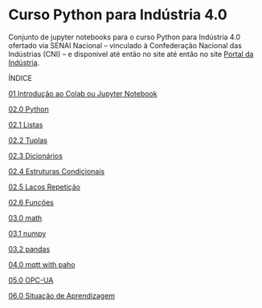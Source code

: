 # Curso Python para Indústria 4.0

Conjunto de jupyter notebooks para o curso Python para Indústria 4.0 ofertado via SENAI Nacional &ndash; vinculado à Confederação Nacional das Indústrias (CNI) &ndash; e disponível até então no site  até então no site [Portal da Indústria](https://www.senai.portaldaindustria.com.br/).

ÍNDICE

[01 Introdução ao Colab ou Jupyter Notebook](01_Revisão_Introdução_ao_Colab_ou_Jupyter_Notebook.ipynb)

[02.0 Python](02.0_Revisão_Python.ipynb)

[02.1 Listas](02.1_Revisão_Listas.ipynb)

[02.2 Tuplas](02.2_Revisão_Tuplas.ipynb)

[02.3 Dicionários](02.3_Revisão_Dicionários.ipynb)

[02.4 Estruturas Condicionais](02.4_Revisão_Estruturas_Condicionais.ipynb)

[02.5 Laços Repetição](02.5_Revisão_Laços_Repetição.ipynb)

[02.6 Funções](02.6_Revisão_Funções.ipynb)

[03.0 math](03.0_Revisão_math.ipynb)

[03.1 numpy](03.1_Revisão_numpy.ipynb)

[03.2 pandas](03.2_Revisão_pandas.ipynb)

[04.0 mqtt with paho](04.0_mqtt_with_paho.ipynb)

[05.0 OPC-UA](05.0_OPC-UA.ipynb)

[06.0 Situação de Aprendizagem](06.0_SA_AP_em_Python_para_a_Indústria_4.0.ipynb)